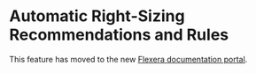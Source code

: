 #  Automatic Right-Sizing Recommendations and Rules

This feature has moved to the new [Flexera documentation portal]( https://docs-spot.flexera.com/ocean/features/ocean-cluster-right-sizing-tab).

